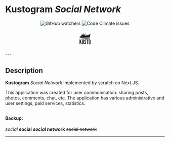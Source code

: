 # **Kustogram** _Social Network_

<p align="center">
<img alt="GitHub watchers" src="https://img.shields.io/github/watchers/polyakog/kustogram">
<img alt="Code Climate issues" src="https://img.shields.io/codeclimate/issues/polyakog/kustrogram">
</p>

<p align="center">
<img src="https://github.com/polyakog/kustogram/blob/master/public/img/kusto.png" width="10%" alt ="logo"></p>
---

## Description

**Kustogram** _Social Network_ implemented by scratch on Next.JS.

<p>

This application was created for user communication: sharing posts, photos, comments, chat, etc. The application has various administrative and user settings, paid services, statistics.

## </p>

#### Backup:

_social_
**social**
**_social_ network**
~~social network~~

---

